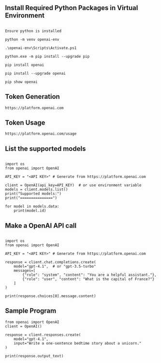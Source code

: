 ## Install Required Python Packages in Virtual Environment ##

```

Ensure python is installed

python -m venv openai-env

.\openai-env\Scripts\Activate.ps1

python.exe -m pip install --upgrade pip

pip install openai

pip install --upgrade openai

pip show openai

```

## Token Generation ##
```
https://platform.openai.com
```

## Token Usage ##

```
https://platform.openai.com/usage
```

## List the supported models ##

```

import os
from openai import OpenAI

API_KEY = "<API KEY>" # Generate from https://platform.openai.com

client = OpenAI(api_key=API_KEY)  # or use environment variable
models = client.models.list()
print("Supported models:")
print("===============")

for model in models.data:
    print(model.id)

```

## Make a OpenAI API call ##

```

import os
from openai import OpenAI

API_KEY = "<API KEY>" # Generate from https://platform.openai.com

response = client.chat.completions.create(
    model="gpt-4.1",  # or "gpt-3.5-turbo"
    messages=[
        {"role": "system", "content": "You are a helpful assistant."},
        {"role": "user", "content": "What is the capital of France?"}
    ]
)

print(response.choices[0].message.content)

```

## Sample Program ##

```
from openai import OpenAI
client = OpenAI()

response = client.responses.create(
    model="gpt-4.1",
    input="Write a one-sentence bedtime story about a unicorn."
)

print(response.output_text)
```
